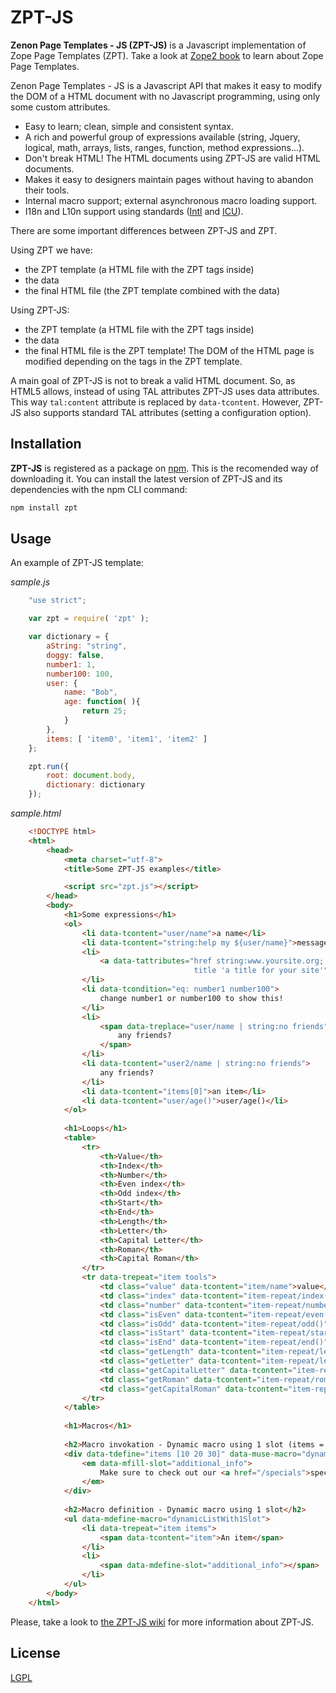 # ZPT-JS

**Zenon Page Templates - JS (ZPT-JS)** is a Javascript implementation of Zope Page Templates (ZPT). Take a look at [Zope2 book](http://docs.zope.org/zope2/zope2book/ZPT.html) to learn about Zope Page Templates.

Zenon Page Templates - JS is a Javascript API that makes it easy to modify the DOM of a HTML document with no Javascript programming, using only some custom attributes.

*   Easy to learn; clean, simple and consistent syntax.
*   A rich and powerful group of expressions available (string, Jquery, logical, math, arrays, lists, ranges, function, method expressions...).
*   Don't break HTML! The HTML documents using ZPT-JS are valid HTML documents.
*   Makes it easy to designers maintain pages without having to abandon their tools.
*   Internal macro support; external asynchronous macro loading support.
*   I18n and L10n support using standards ([Intl](https://developer.mozilla.org/en/docs/Web/JavaScript/Reference/Global_Objects/Intl) and [ICU](http://userguide.icu-project.org/formatparse/messages)).

There are some important differences between ZPT-JS and ZPT.

Using ZPT we have:

*   the ZPT template (a HTML file with the ZPT tags inside)
*   the data
*   the final HTML file (the ZPT template combined with the data)

Using ZPT-JS:

*   the ZPT template (a HTML file with the ZPT tags inside)
*   the data
*   the final HTML file is the ZPT template! The DOM of the HTML page is modified depending on the tags in the ZPT template.

A main goal of ZPT-JS is not to break a valid HTML document. So, as HTML5 allows, instead of using TAL attributes ZPT-JS uses data attributes. This way `tal:content` attribute is replaced by `data-tcontent`. However, ZPT-JS also supports standard TAL attributes (setting a configuration option).

## Installation

**ZPT-JS** is registered as a package on [npm](https://www.npmjs.com/package/zpt). This is the recomended way of downloading it. You can install the latest version of ZPT-JS and its dependencies with the npm CLI command:

```bash
npm install zpt
```

## Usage

An example of ZPT-JS template:

*sample.js*
```javascript
    "use strict";

    var zpt = require( 'zpt' );

    var dictionary = { 
        aString: "string",
        doggy: false,
        number1: 1,
        number100: 100,
        user: {
            name: "Bob", 
            age: function( ){
                return 25;
            }
        },
        items: [ 'item0', 'item1', 'item2' ]
    };

    zpt.run({
        root: document.body,
        dictionary: dictionary
    });
```

*sample.html*
```html
    <!DOCTYPE html>
    <html>
        <head>
            <meta charset="utf-8">
            <title>Some ZPT-JS examples</title>

            <script src="zpt.js"></script>
        </head>
        <body>
            <h1>Some expressions</h1>
            <ol>
                <li data-tcontent="user/name">a name</li>
                <li data-tcontent="string:help my ${user/name}">message with the same name</li>
                <li>
                    <a data-tattributes="href string:www.yoursite.org;
                                         title 'a title for your site'">A link</a>
                </li>
                <li data-tcondition="eq: number1 number100">
                    change number1 or number100 to show this!
                </li>
                <li>
                    <span data-treplace="user/name | string:no friends">
                        any friends?
                    </span>
                </li>
                <li data-tcontent="user2/name | string:no friends">
                    any friends?
                </li>
                <li data-tcontent="items[0]">an item</li>
                <li data-tcontent="user/age()">user/age()</li>
            </ol>
            
            <h1>Loops</h1>
            <table>
                <tr>
                    <th>Value</th>
                    <th>Index</th>
                    <th>Number</th>
                    <th>Even index</th>
                    <th>Odd index</th>
                    <th>Start</th>
                    <th>End</th>
                    <th>Length</th>
                    <th>Letter</th>
                    <th>Capital Letter</th>
                    <th>Roman</th>
                    <th>Capital Roman</th>
                </tr>
                <tr data-trepeat="item tools">
                    <td class="value" data-tcontent="item/name">value</td>
                    <td class="index" data-tcontent="item-repeat/index()">index</td>
                    <td class="number" data-tcontent="item-repeat/number()">number</td>
                    <td class="isEven" data-tcontent="item-repeat/even()">even</td>
                    <td class="isOdd" data-tcontent="item-repeat/odd()">odd</td>
                    <td class="isStart" data-tcontent="item-repeat/start()">start</td>
                    <td class="isEnd" data-tcontent="item-repeat/end()">end</td>
                    <td class="getLength" data-tcontent="item-repeat/length()">length</td>
                    <td class="getLetter" data-tcontent="item-repeat/letter()">letter</td>
                    <td class="getCapitalLetter" data-tcontent="item-repeat/Letter()">capital letter</td>
                    <td class="getRoman" data-tcontent="item-repeat/roman()">roman</td>
                    <td class="getCapitalRoman" data-tcontent="item-repeat/Roman()">capitalRoman</td>
                </tr>
            </table>
            
            <h1>Macros</h1>
            
            <h2>Macro invokation - Dynamic macro using 1 slot (items = [10 20 30])</h2>
            <div data-tdefine="items [10 20 30]" data-muse-macro="dynamicListWith1Slot">
                <em data-mfill-slot="additional_info">
                    Make sure to check out our <a href="/specials">specials</a>.
                </em>
            </div>
            
            <h2>Macro definition - Dynamic macro using 1 slot</h2>
            <ul data-mdefine-macro="dynamicListWith1Slot">
                <li data-trepeat="item items">
                    <span data-tcontent="item">An item</span>
                </li>
                <li>
                    <span data-mdefine-slot="additional_info"></span>
                </li>
            </ul>
        </body>
    </html>
```

Please, take a look to [the ZPT-JS wiki](https://github.com/davidcana/ZPT-JS/wiki) for more information about ZPT-JS.

## License
[LGPL](http://www.gnu.org/licenses/lgpl.html)
